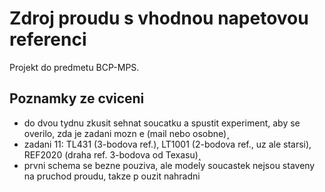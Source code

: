 # Zdroj proudu s vhodnou napetovou referenci
Projekt do predmetu BCP-MPS.

## Poznamky ze cviceni
- do dvou tydnu zkusit sehnat soucatku a spustit experiment, aby se overilo, zda je zadani mozn
e (mail nebo osobne)˰
- zadani 11: TL431 (3-bodova ref.), LT1001 (2-bodova ref., uz ale starsi), REF2020 (draha ref. 
3-bodova od Texasu)˰
- prvni schema se bezne pouziva, ale modely soucastek nejsou staveny na pruchod proudu, takze p
ouzit nahradni 

